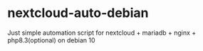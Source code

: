 # nextcloud-auto-debian

Just simple automation script for nextcloud + mariadb + nginx + php8.3(optional) on debian 10
